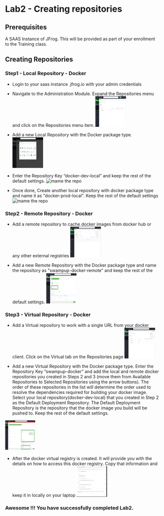 # Lab2 - Creating repositories

## Prerequisites
A SAAS Instance of JFrog. This will be provided as part of your enrollment to the Training class.

## Creating Repositories

### Step1 - Local Repository - Docker

- Login to your saas instance <XXXXX>.jfrog.io with  your admin credentials
- Navigate to the Administration Module. Expand the Repositories menu and click on the Repositories menu item.
  <img src="/SU-113-Jfrog-Artifactory-Essentials/Lab2/images/repository.png" alt="Repositories tab" style="height: 100px; width:100px;"/>
  
- Add a new Local Repository with the Docker package type.
  <img src="/SU-113-Jfrog-Artifactory-Essentials/Lab2/images/choose-docker.png" alt="choose-docker-package tab" style="height: 100px; width:100px;"/>

- Enter the Repository Key “docker-dev-local” and keep the rest of the default settings.
  <img src="/SU-113-Jfrog-Artifactory-Essentials/Lab2/images/swampup-docker-dev-local.png" alt="mame the repo" style="height: 100px; width:100px;"/>

- Once done, Create another local repository with docker package type and name it as "docker-prod-local". Keep the rest of the default settings
  <img src="/SU-113-Jfrog-Artifactory-Essentials/Lab2/images/swampup-docker-prod-local.png" alt="mame the repo" style="height: 100px; width:100px;"/>


### Step2 - Remote Repository - Docker

-  Add a remote repository to cache docker images from docker hub or any other external registries
   <img src="/SU-113-Jfrog-Artifactory-Essentials/Lab2/images/remote-repo.png" alt="Remote repo" style="height: 100px; width:100px;"/>
   
-  Add a new Remote Repository with the Docker package type and name the repository as "swampup-docker-remote" and keep the rest of the default settings.
   <img src="/SU-113-Jfrog-Artifactory-Essentials/Lab2/images/docker-remote.png" alt="mame the repo" style="height: 100px; width:100px;"/>

### Step3 - Virtual  Repository - Docker

-  Add a Virtual repository to work with a single URL from your docker client. Click on the Virtual tab on the Repositories page
   <img src="/SU-113-Jfrog-Artifactory-Essentials/Lab2/images/virtual-repo.png" alt="Virtual repo" style="height: 100px; width:100px;"/>
   
-   Add a new Virtual Repository with the Docker package type. Enter the Repository Key “swampup-docker” and add the local and remote docker repositories you created in Steps 2 and 3 (move them from Available Repositories to Selected Repositories using the arrow buttons). The order of these repositories in the list will determine the order used to resolve the dependencies required for building your docker image. Select your local repository(docker-dev-local) that you created in Step 2 as the Default Deployment Repository. The Default Deployment Repository is the repository that the docker image you build will be pushed to. Keep the rest of the default settings.
   <img src="/SU-113-Jfrog-Artifactory-Essentials/Lab2/images/docker-virtual.png" alt="mame the repo" style="height: 100px; width:100px;"/>
    
- After the docker virtual registry is created. It will provide you with the details on how to access this docker registry. Copy that information and keep it in locally on your laptop
  <img src="/SU-113-Jfrog-Artifactory-Essentials/Lab2/images/docker-commands.png" alt="docker commands" style="height: 100px; width:100px;"/>


### Awesome !!! You have successfully completed Lab2.


